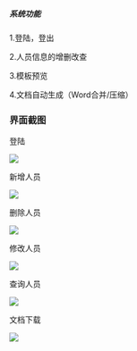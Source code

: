 ##### 系统功能

1.登陆，登出

2.人员信息的增删改查

3.模板预览

4.文档自动生成（Word合并/压缩）

### 界面截图

登陆

![](<https://github-1257740221.cos.ap-nanjing.myqcloud.com/paper_web/1599878370785.png>)

新增人员

![](https://github-1257740221.cos.ap-nanjing.myqcloud.com/paper_web/1599878407331.png)

删除人员

![](https://github-1257740221.cos.ap-nanjing.myqcloud.com/paper_web/1599878447784.png)

修改人员

![](https://github-1257740221.cos.ap-nanjing.myqcloud.com/paper_web/1599878433207.png)

查询人员

![](https://github-1257740221.cos.ap-nanjing.myqcloud.com/paper_web/1599878478190.png)

文档下载

![](https://github-1257740221.cos.ap-nanjing.myqcloud.com/paper_web/1599878514394.png)

[项目地址]: http://ickck.cn/#/

